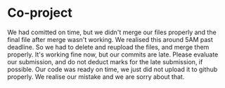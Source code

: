 # Co-project

We had comitted on time, but we didn't merge our files properly and the final file after merge wasn't working. We realised this around 5AM past deadline.
So we had to delete and reupload the files, and merge them properly. It's working fine now, but our commits are late.
Please evaluate our submission, and do not deduct marks for the late submission, if possible.
Our code was ready on time, we just did not upload it to github properly. We realise our mistake and we are sorry about that.
